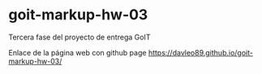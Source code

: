 # goit-markup-hw-03

Tercera fase del proyecto de entrega GoIT

Enlace de la página web con github page https://davleo89.github.io/goit-markup-hw-03/
